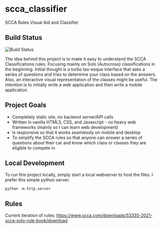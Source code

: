 # scca_classifier
SCCA Rules Visual Aid and Classifier

## Build Status
![Build Status](https://github.com/Bjorn248/scca_classifier/actions/workflows/build.js.yml/badge.svg)

The idea behind this project is to make it easy to understand the SCCA Classifications rules.
Focusing mainly on Solo (Autocross) classifications in the beginning. Initial thought is a
turbo tax-esque interface that asks a series of questions and tries to determine your class based
on the answers. Also, an interactive visual representation of the classes might be useful. The
intention is to initially write a web application and then write a mobile application.

## Project Goals
* Completely static site, no backend server/API calls
* Written in vanilla HTML5, CSS, and Javascript - no heavy web frameworks (mainly so I can learn
web development)
* Is responsive so that it works seamlessly on mobile and desktop
* To simplify the SCCA rules so that anyone can answer a series of questions about their car and
know which class or classes they are eligible to compete in

## Local Development
To run this project locally, simply start a local webserver to host the files.
I prefer this simple python server.
```
python -m http.server
```

## Rules
Current iteration of rules: https://www.scca.com/downloads/53335-2021-scca-solo-rule-book/download
